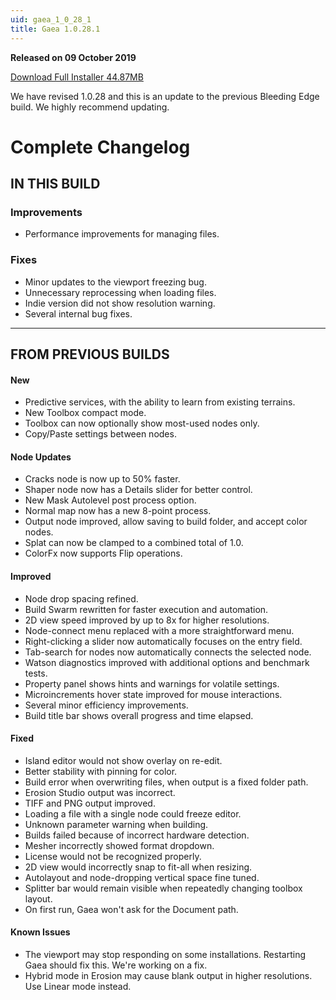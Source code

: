 ```yaml
---
uid: gaea_1_0_28_1
title: Gaea 1.0.28.1
---
```



**Released on 09 October 2019**

<a href="http://viridian.quadspinner.com/gaeab/Gaea-1.0.28b.exe">Download Full Installer 44.87MB</a> <br>


<div class="release-note">

We have revised 1.0.28 and this is an update to the previous Bleeding Edge build. We highly recommend updating.

# Complete Changelog

## IN THIS BUILD

### Improvements
- Performance improvements for managing files.

### Fixes
- Minor updates to the viewport freezing bug.
- Unnecessary reprocessing when loading files.
- Indie version did not show resolution warning.
- Several internal bug fixes.

---

## FROM PREVIOUS BUILDS

#### New
- Predictive services, with the ability to learn from existing terrains.
- New Toolbox compact mode.
- Toolbox can now optionally show most-used nodes only.
- Copy/Paste settings between nodes.

#### Node Updates
- Cracks node is now up to 50% faster.
- Shaper node now has a Details slider for better control.
- New Mask Autolevel post process option.
- Normal map now has a new 8-point process.
- Output node improved, allow saving to build folder, and accept color nodes.
- Splat can now be clamped to a combined total of 1.0.
- ColorFx now supports Flip operations.

#### Improved
- Node drop spacing refined.
- Build Swarm rewritten for faster execution and automation.
- 2D view speed improved by up to 8x for higher resolutions.
- Node-connect menu replaced with a more straightforward menu.
- Right-clicking a slider now automatically focuses on the entry field.
- Tab-search for nodes now automatically connects the selected node.
- Watson diagnostics improved with additional options and benchmark tests.
- Property panel shows hints and warnings for volatile settings.
- Microincrements hover state improved for mouse interactions.
- Several minor efficiency improvements.
- Build title bar shows overall progress and time elapsed.

#### Fixed
- Island editor would not show overlay on re-edit.
- Better stability with pinning for color.
- Build error when overwriting files, when output is a fixed folder path.
- Erosion Studio output was incorrect.
- TIFF and PNG output improved.
- Loading a file with a single node could freeze editor.
- Unknown parameter warning when building.
- Builds failed because of incorrect hardware detection.
- Mesher incorrectly showed format dropdown.
- License would not be recognized properly.
- 2D view would incorrectly snap to fit-all when resizing.
- Autolayout and node-dropping vertical space fine tuned.
- Splitter bar would remain visible when repeatedly changing toolbox layout.
- On first run, Gaea won't ask for the Document path.

#### Known Issues
- The viewport may stop responding on some installations. Restarting Gaea should fix this. We're working on a fix.
- Hybrid mode in Erosion may cause blank output in higher resolutions. Use Linear mode instead.
</div>
